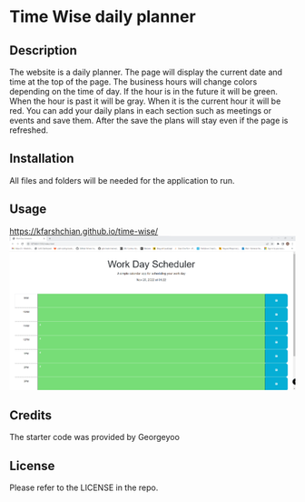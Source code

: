 # Time Wise daily planner


## Description
 
The website is a daily planner. The page will display the current date and time at the top of the page. The business hours will change colors depending on the time of day. If the hour is in the future it will be green. When the hour is past it will be gray. When it is the current hour it will be red. You can add your daily plans in each section such as meetings or events and save them. After the save the plans will stay even if the page is refreshed. 

## Installation
 
All files and folders will be needed for the application to run. 

## Usage
https://kfarshchian.github.io/time-wise/
![alttext](assets/images/site.png)

## Credits

The starter code was provided by Georgeyoo

## License

Please refer to the LICENSE in the repo.
